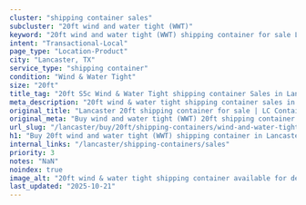 ```yaml
---
cluster: "shipping container sales"
subcluster: "20ft wind and water tight (WWT)"
keyword: "20ft wind and water tight (WWT) shipping container for sale Lancaster, TX"
intent: "Transactional-Local"
page_type: "Location-Product"
city: "Lancaster, TX"
service_type: "shipping container"
condition: "Wind & Water Tight"
size: "20ft"
title_tag: "20ft S5c Wind & Water Tight shipping container Sales in Lancaster | LC Container"
meta_description: "20ft wind & water tight shipping container sales in Lancaster. Fast delivery, competitive pricing. Serving shipping containers area. Quote ID: O99. Call (214) 524-4168 for your free quote today."
original_title: "Lancaster 20ft shipping container for sale | LC Container"
original_meta: "Buy wind and water tight (WWT) 20ft shipping container sale with local delivery in Lancaster, TX. LC Container — local Since 2003. Request a fast quote today."
url_slug: "/lancaster/buy/20ft/shipping-containers/wind-and-water-tight-wwt"
h1: "Buy 20ft wind and water tight (WWT) shipping container in Lancaster"
internal_links: "/lancaster/shipping-containers/sales"
priority: 3
notes: "NaN"
noindex: true
image_alt: "20ft wind & water tight shipping container available for delivery in Lancaster"
last_updated: "2025-10-21"
---
```


<!-- TODO: Add unique city/inventory copy, images, and internal links here. -->
